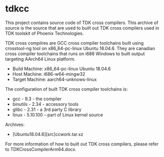 # tdkcc

This project contains source code of TDK cross compilers. This archive of source is the source that are used to built out TDK cross compilers used in TDK toolskit of Phoenix Technologies.

TDK cross compilres are GCC cross compiler toolchains built using crosstool-ng tool on x86_64-pc-linux Ubuntu 18.04.6. They are canadian cross compiler toolchains that runs on i686 Windows to built output targeting AArch64 Linux platform.

 * Build Machine: x86_64-pc-linux Ubuntu 18.04.6
 * Host Machine: i686-w64-mingw32
 * Target Machine: aarch64-unknows-linux

The configuration of built TDK cross compiler toolchains is:
 * gcc - 9.3  - the compiler
 * binutils - 2.34  - accessory tools
 * glibc - 2.31  - a 3rd party C library
 * linux - 5.10.100 – part of Linux kernel source 

Archives:
 * [Ubuntu18.04.6][src]ccwork.tar.xz

For more information of how to built out TDK cross compilers, please refer to TDKCrossCompilerArm64.docx.
